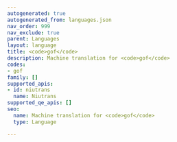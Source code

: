 ```yaml
---
autogenerated: true
autogenerated_from: languages.json
nav_order: 999
nav_exclude: true
parent: Languages
layout: language
title: <code>gof</code>
description: Machine translation for <code>gof</code>
codes:
- gof
family: []
supported_apis:
- id: niutrans
  name: Niutrans
supported_qe_apis: []
seo:
  name: Machine translation for <code>gof</code>
  type: Language

---
```


